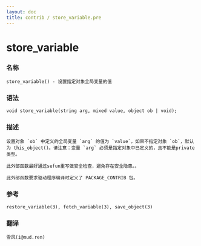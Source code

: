 ```yaml
---
layout: doc
title: contrib / store_variable.pre
---
```

# store_variable

### 名称

    store_variable() - 设置指定对象全局变量的值

### 语法

    void store_variable(string arg, mixed value, object ob | void);

### 描述

    设置对象 `ob` 中定义的全局变量 `arg` 的值为 `value`，如果不指定对象 `ob`，默认为 this_object()。请注意：变量 `arg` 必须是指定对象中已定义的，且不能是private类型。

    此外部函数最好通过sefun重写做安全检查，避免存在安全隐患。。

    此外部函数要求驱动程序编译时定义了 PACKAGE_CONTRIB 包。

### 参考

    restore_variable(3), fetch_variable(3), save_object(3)

### 翻译

    雪风(i@mud.ren)

